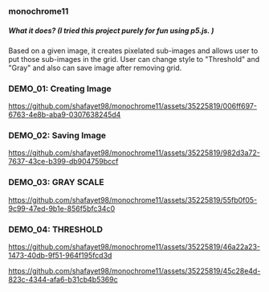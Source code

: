 ### monochrome11

##### What it does? (I tried this project purely for fun using p5.js. )
Based on a given image, it creates pixelated sub-images and allows user to put those sub-images in the grid.
User can change style to "Threshold" and "Gray" and also can save image after removing grid.

### DEMO_01: Creating Image
https://github.com/shafayet98/monochrome11/assets/35225819/006ff697-6763-4e8b-aba9-0307638245d4

### DEMO_02: Saving Image
https://github.com/shafayet98/monochrome11/assets/35225819/982d3a72-7637-43ce-b399-db904759bccf

### DEMO_03: GRAY SCALE
https://github.com/shafayet98/monochrome11/assets/35225819/55fb0f05-9c99-47ed-9b1e-856f5bfc34c0

### DEMO_04: THRESHOLD
https://github.com/shafayet98/monochrome11/assets/35225819/46a22a23-1473-40db-9f51-964f195fcd3d

https://github.com/shafayet98/monochrome11/assets/35225819/45c28e4d-823c-4344-afa6-b31cb4b5369c





